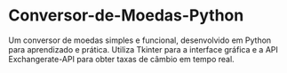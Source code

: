 # Conversor-de-Moedas-Python
Um conversor de moedas simples e funcional, desenvolvido em Python para aprendizado e prática. Utiliza Tkinter para a interface gráfica e a API Exchangerate-API para obter taxas de câmbio em tempo real.
